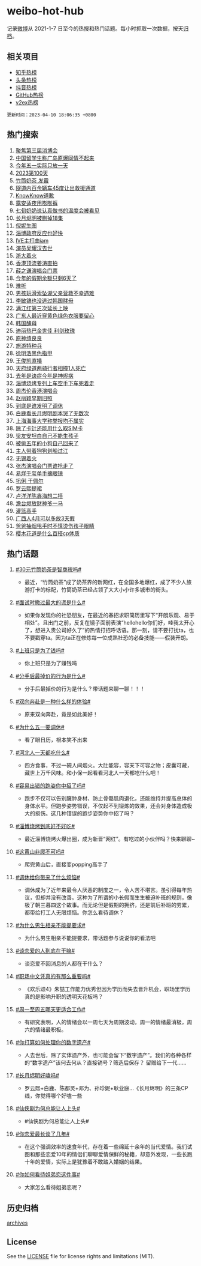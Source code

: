 # weibo-hot-hub

记录[微博](https://www.weibo.com)从 2021-1-7 日至今的热搜和热门话题。每小时抓取一次数据，按天[归档](archives)。

## 相关项目

- [知乎热榜](https://github.com/lonnyzhang423/zhihu-hot-hub)
- [头条热榜](https://github.com/lonnyzhang423/toutiao-hot-hub)
- [抖音热榜](https://github.com/lonnyzhang423/douyin-hot-hub)
- [GitHub热榜](https://github.com/lonnyzhang423/github-hot-hub)
- [v2ex热榜](https://github.com/lonnyzhang423/v2ex-hot-hub)


`更新时间：2023-04-10 18:06:35 +0800`

## 热门搜索

1. [聚焦第三届消博会](https://m.weibo.cn/search?containerid=100103type%3D1%26t%3D10%26q%3D%23%E8%81%9A%E7%84%A6%E7%AC%AC%E4%B8%89%E5%B1%8A%E6%B6%88%E5%8D%9A%E4%BC%9A%23&stream_entry_id=51&isnewpage=1&extparam=seat%3D1%26pos%3D0%26filter_type%3Drealtimehot%26c_type%3D51%26stream_entry_id%3D51%26cate%3D10103%26dgr%3D0%26display_time%3D1681121194%26pre_seqid%3D168112119410602736453&luicode=10000011&lfid=106003type%253D25%2526t%253D3%2526disable_hot%253D1%2526filter_type%253Drealtimehot)
1. [中国留学生称广岛原爆同情不起来](https://m.weibo.cn/search?containerid=100103type%3D1%26t%3D10%26q%3D%23%E4%B8%AD%E5%9B%BD%E7%95%99%E5%AD%A6%E7%94%9F%E7%A7%B0%E5%B9%BF%E5%B2%9B%E5%8E%9F%E7%88%86%E5%90%8C%E6%83%85%E4%B8%8D%E8%B5%B7%E6%9D%A5%23&stream_entry_id=31&isnewpage=1&extparam=seat%3D1%26filter_type%3Drealtimehot%26stream_entry_id%3D31%26c_type%3D31%26flag%3D1%26dgr%3D0%26band_rank%3D1%26q%3D%2523%25E4%25B8%25AD%25E5%259B%25BD%25E7%2595%2599%25E5%25AD%25A6%25E7%2594%259F%25E7%25A7%25B0%25E5%25B9%25BF%25E5%25B2%259B%25E5%258E%259F%25E7%2588%2586%25E5%2590%258C%25E6%2583%2585%25E4%25B8%258D%25E8%25B5%25B7%25E6%259D%25A5%2523%26pos%3D0%26realpos%3D1%26cate%3D5001%26lcate%3D5001%26display_time%3D1681121194%26pre_seqid%3D168112119410602736453&luicode=10000011&lfid=106003type%253D25%2526t%253D3%2526disable_hot%253D1%2526filter_type%253Drealtimehot)
1. [今年五一实际只放一天](https://m.weibo.cn/search?containerid=100103type%3D1%26t%3D10%26q%3D%23%E4%BB%8A%E5%B9%B4%E4%BA%94%E4%B8%80%E5%AE%9E%E9%99%85%E5%8F%AA%E6%94%BE%E4%B8%80%E5%A4%A9%23&stream_entry_id=31&isnewpage=1&extparam=seat%3D1%26filter_type%3Drealtimehot%26stream_entry_id%3D31%26c_type%3D31%26flag%3D0%26dgr%3D0%26band_rank%3D2%26q%3D%2523%25E4%25BB%258A%25E5%25B9%25B4%25E4%25BA%2594%25E4%25B8%2580%25E5%25AE%259E%25E9%2599%2585%25E5%258F%25AA%25E6%2594%25BE%25E4%25B8%2580%25E5%25A4%25A9%2523%26pos%3D1%26realpos%3D2%26cate%3D5001%26lcate%3D5001%26display_time%3D1681121194%26pre_seqid%3D168112119410602736453&luicode=10000011&lfid=106003type%253D25%2526t%253D3%2526disable_hot%253D1%2526filter_type%253Drealtimehot)
1. [2023第100天](https://m.weibo.cn/search?containerid=100103type%3D1%26t%3D10%26q%3D%232023%E7%AC%AC100%E5%A4%A9%23&stream_entry_id=31&isnewpage=1&extparam=seat%3D1%26filter_type%3Drealtimehot%26stream_entry_id%3D31%26c_type%3D31%26flag%3D0%26dgr%3D0%26band_rank%3D3%26q%3D%25232023%25E7%25AC%25AC100%25E5%25A4%25A9%2523%26pos%3D2%26realpos%3D3%26cate%3D5001%26lcate%3D5001%26display_time%3D1681121194%26pre_seqid%3D168112119410602736453&luicode=10000011&lfid=106003type%253D25%2526t%253D3%2526disable_hot%253D1%2526filter_type%253Drealtimehot)
1. [竹筒奶茶 发霉](https://m.weibo.cn/search?containerid=100103type%3D1%26t%3D10%26q%3D%E7%AB%B9%E7%AD%92%E5%A5%B6%E8%8C%B6+%E5%8F%91%E9%9C%89&stream_entry_id=31&isnewpage=1&extparam=seat%3D1%26filter_type%3Drealtimehot%26stream_entry_id%3D31%26c_type%3D31%26flag%3D0%26dgr%3D0%26band_rank%3D4%26q%3D%25E7%25AB%25B9%25E7%25AD%2592%25E5%25A5%25B6%25E8%258C%25B6%2520%25E5%258F%2591%25E9%259C%2589%26pos%3D3%26realpos%3D4%26cate%3D5001%26lcate%3D5001%26display_time%3D1681121194%26pre_seqid%3D168112119410602736453&luicode=10000011&lfid=106003type%253D25%2526t%253D3%2526disable_hot%253D1%2526filter_type%253Drealtimehot)
1. [隧道内百余辆车45度让出救援通道](https://m.weibo.cn/search?containerid=100103type%3D1%26t%3D10%26q%3D%23%E9%9A%A7%E9%81%93%E5%86%85%E7%99%BE%E4%BD%99%E8%BE%86%E8%BD%A645%E5%BA%A6%E8%AE%A9%E5%87%BA%E6%95%91%E6%8F%B4%E9%80%9A%E9%81%93%23&stream_entry_id=31&isnewpage=1&extparam=seat%3D1%26filter_type%3Drealtimehot%26stream_entry_id%3D31%26c_type%3D31%26flag%3D1%26dgr%3D0%26band_rank%3D5%26q%3D%2523%25E9%259A%25A7%25E9%2581%2593%25E5%2586%2585%25E7%2599%25BE%25E4%25BD%2599%25E8%25BE%2586%25E8%25BD%25A645%25E5%25BA%25A6%25E8%25AE%25A9%25E5%2587%25BA%25E6%2595%2591%25E6%258F%25B4%25E9%2580%259A%25E9%2581%2593%2523%26pos%3D4%26realpos%3D5%26cate%3D5001%26lcate%3D5001%26display_time%3D1681121194%26pre_seqid%3D168112119410602736453&luicode=10000011&lfid=106003type%253D25%2526t%253D3%2526disable_hot%253D1%2526filter_type%253Drealtimehot)
1. [KnowKnow道歉](https://m.weibo.cn/search?containerid=100103type%3D1%26t%3D10%26q%3D%23KnowKnow%E9%81%93%E6%AD%89%23&stream_entry_id=31&isnewpage=1&extparam=seat%3D1%26filter_type%3Drealtimehot%26stream_entry_id%3D31%26c_type%3D31%26flag%3D1%26dgr%3D0%26band_rank%3D6%26q%3D%2523KnowKnow%25E9%2581%2593%25E6%25AD%2589%2523%26pos%3D5%26realpos%3D6%26cate%3D5001%26lcate%3D5001%26display_time%3D1681121194%26pre_seqid%3D168112119410602736453&luicode=10000011&lfid=106003type%253D25%2526t%253D3%2526disable_hot%253D1%2526filter_type%253Drealtimehot)
1. [露安适夜用嘭嘭裤](https://m.weibo.cn/search?containerid=100103type%3D1%26t%3D10%26q%3D%23%E9%9C%B2%E5%AE%89%E9%80%82%E5%A4%9C%E7%94%A8%E5%98%AD%E5%98%AD%E8%A3%A4%23&stream_entry_id=31&isnewpage=1&extparam=seat%3D1%26dgr%3D0%26filter_type%3Drealtimehot%26stream_entry_id%3D31%26c_type%3D31%26adid%3D185853%26topic_ad%3D1%26band_rank%3D7%26q%3D%2523%25E9%259C%25B2%25E5%25AE%2589%25E9%2580%2582%25E5%25A4%259C%25E7%2594%25A8%25E5%2598%25AD%25E5%2598%25AD%25E8%25A3%25A4%2523%26pos%3D6%26cate%3D5001%26lcate%3D5001%26display_time%3D1681121194%26pre_seqid%3D168112119410602736453&luicode=10000011&lfid=106003type%253D25%2526t%253D3%2526disable_hot%253D1%2526filter_type%253Drealtimehot)
1. [七旬奶奶说认真做书的温度会被看见](https://m.weibo.cn/search?containerid=100103type%3D1%26t%3D10%26q%3D%23%E4%B8%83%E6%97%AC%E5%A5%B6%E5%A5%B6%E8%AF%B4%E8%AE%A4%E7%9C%9F%E5%81%9A%E4%B9%A6%E7%9A%84%E6%B8%A9%E5%BA%A6%E4%BC%9A%E8%A2%AB%E7%9C%8B%E8%A7%81%23&stream_entry_id=31&isnewpage=1&extparam=seat%3D1%26filter_type%3Drealtimehot%26stream_entry_id%3D31%26c_type%3D31%26flag%3D1%26dgr%3D0%26band_rank%3D7%26q%3D%2523%25E4%25B8%2583%25E6%2597%25AC%25E5%25A5%25B6%25E5%25A5%25B6%25E8%25AF%25B4%25E8%25AE%25A4%25E7%259C%259F%25E5%2581%259A%25E4%25B9%25A6%25E7%259A%2584%25E6%25B8%25A9%25E5%25BA%25A6%25E4%25BC%259A%25E8%25A2%25AB%25E7%259C%258B%25E8%25A7%2581%2523%26pos%3D7%26realpos%3D7%26cate%3D5001%26lcate%3D5001%26display_time%3D1681121194%26pre_seqid%3D168112119410602736453&luicode=10000011&lfid=106003type%253D25%2526t%253D3%2526disable_hot%253D1%2526filter_type%253Drealtimehot)
1. [长月烬明被删掉18集](https://m.weibo.cn/search?containerid=100103type%3D1%26t%3D10%26q%3D%23%E9%95%BF%E6%9C%88%E7%83%AC%E6%98%8E%E8%A2%AB%E5%88%A0%E6%8E%8918%E9%9B%86%23&stream_entry_id=31&isnewpage=1&extparam=seat%3D1%26filter_type%3Drealtimehot%26stream_entry_id%3D31%26c_type%3D31%26flag%3D0%26dgr%3D0%26band_rank%3D8%26q%3D%2523%25E9%2595%25BF%25E6%259C%2588%25E7%2583%25AC%25E6%2598%258E%25E8%25A2%25AB%25E5%2588%25A0%25E6%258E%258918%25E9%259B%2586%2523%26pos%3D8%26realpos%3D8%26cate%3D5001%26lcate%3D5001%26display_time%3D1681121194%26pre_seqid%3D168112119410602736453&luicode=10000011&lfid=106003type%253D25%2526t%253D3%2526disable_hot%253D1%2526filter_type%253Drealtimehot)
1. [倪妮生图](https://m.weibo.cn/search?containerid=100103type%3D1%26t%3D10%26q%3D%E5%80%AA%E5%A6%AE%E7%94%9F%E5%9B%BE&stream_entry_id=31&isnewpage=1&extparam=seat%3D1%26filter_type%3Drealtimehot%26stream_entry_id%3D31%26c_type%3D31%26flag%3D1%26dgr%3D0%26band_rank%3D9%26q%3D%25E5%2580%25AA%25E5%25A6%25AE%25E7%2594%259F%25E5%259B%25BE%26pos%3D9%26realpos%3D9%26cate%3D5001%26lcate%3D5001%26display_time%3D1681121194%26pre_seqid%3D168112119410602736453&luicode=10000011&lfid=106003type%253D25%2526t%253D3%2526disable_hot%253D1%2526filter_type%253Drealtimehot)
1. [淄博政府反应也好快](https://m.weibo.cn/search?containerid=100103type%3D1%26t%3D10%26q%3D%E6%B7%84%E5%8D%9A%E6%94%BF%E5%BA%9C%E5%8F%8D%E5%BA%94%E4%B9%9F%E5%A5%BD%E5%BF%AB&stream_entry_id=31&isnewpage=1&extparam=seat%3D1%26filter_type%3Drealtimehot%26stream_entry_id%3D31%26c_type%3D31%26flag%3D0%26dgr%3D0%26band_rank%3D10%26q%3D%25E6%25B7%2584%25E5%258D%259A%25E6%2594%25BF%25E5%25BA%259C%25E5%258F%258D%25E5%25BA%2594%25E4%25B9%259F%25E5%25A5%25BD%25E5%25BF%25AB%26pos%3D10%26realpos%3D10%26cate%3D5001%26lcate%3D5001%26display_time%3D1681121194%26pre_seqid%3D168112119410602736453&luicode=10000011&lfid=106003type%253D25%2526t%253D3%2526disable_hot%253D1%2526filter_type%253Drealtimehot)
1. [IVE主打曲iam](https://m.weibo.cn/search?containerid=100103type%3D1%26t%3D10%26q%3D%23IVE%E4%B8%BB%E6%89%93%E6%9B%B2iam%23&stream_entry_id=31&isnewpage=1&extparam=seat%3D1%26filter_type%3Drealtimehot%26stream_entry_id%3D31%26c_type%3D31%26flag%3D0%26dgr%3D0%26band_rank%3D11%26q%3D%2523IVE%25E4%25B8%25BB%25E6%2589%2593%25E6%259B%25B2iam%2523%26pos%3D11%26realpos%3D11%26cate%3D5001%26lcate%3D5001%26display_time%3D1681121194%26pre_seqid%3D168112119410602736453&luicode=10000011&lfid=106003type%253D25%2526t%253D3%2526disable_hot%253D1%2526filter_type%253Drealtimehot)
1. [演员吴耀汉去世](https://m.weibo.cn/search?containerid=100103type%3D1%26t%3D10%26q%3D%23%E6%BC%94%E5%91%98%E5%90%B4%E8%80%80%E6%B1%89%E5%8E%BB%E4%B8%96%23&stream_entry_id=31&isnewpage=1&extparam=seat%3D1%26filter_type%3Drealtimehot%26stream_entry_id%3D31%26c_type%3D31%26flag%3D0%26dgr%3D0%26band_rank%3D12%26q%3D%2523%25E6%25BC%2594%25E5%2591%2598%25E5%2590%25B4%25E8%2580%2580%25E6%25B1%2589%25E5%258E%25BB%25E4%25B8%2596%2523%26pos%3D12%26realpos%3D12%26cate%3D5001%26lcate%3D5001%26display_time%3D1681121194%26pre_seqid%3D168112119410602736453&luicode=10000011&lfid=106003type%253D25%2526t%253D3%2526disable_hot%253D1%2526filter_type%253Drealtimehot)
1. [浙大着火](https://m.weibo.cn/search?containerid=100103type%3D1%26t%3D10%26q%3D%E6%B5%99%E5%A4%A7%E7%9D%80%E7%81%AB&stream_entry_id=31&isnewpage=1&extparam=seat%3D1%26filter_type%3Drealtimehot%26stream_entry_id%3D31%26c_type%3D31%26flag%3D0%26dgr%3D0%26band_rank%3D13%26q%3D%25E6%25B5%2599%25E5%25A4%25A7%25E7%259D%2580%25E7%2581%25AB%26pos%3D13%26realpos%3D13%26cate%3D5001%26lcate%3D5001%26display_time%3D1681121194%26pre_seqid%3D168112119410602736453&luicode=10000011&lfid=106003type%253D25%2526t%253D3%2526disable_hot%253D1%2526filter_type%253Drealtimehot)
1. [香港顶流姜涛直拍](https://m.weibo.cn/search?containerid=100103type%3D1%26t%3D10%26q%3D%23%E9%A6%99%E6%B8%AF%E9%A1%B6%E6%B5%81%E5%A7%9C%E6%B6%9B%E7%9B%B4%E6%8B%8D%23&stream_entry_id=31&isnewpage=1&extparam=seat%3D1%26filter_type%3Drealtimehot%26stream_entry_id%3D31%26c_type%3D31%26flag%3D0%26dgr%3D0%26band_rank%3D14%26q%3D%2523%25E9%25A6%2599%25E6%25B8%25AF%25E9%25A1%25B6%25E6%25B5%2581%25E5%25A7%259C%25E6%25B6%259B%25E7%259B%25B4%25E6%258B%258D%2523%26pos%3D14%26realpos%3D14%26cate%3D5001%26lcate%3D5001%26display_time%3D1681121194%26pre_seqid%3D168112119410602736453&luicode=10000011&lfid=106003type%253D25%2526t%253D3%2526disable_hot%253D1%2526filter_type%253Drealtimehot)
1. [薛之谦演唱会门票](https://m.weibo.cn/search?containerid=100103type%3D1%26t%3D10%26q%3D%E8%96%9B%E4%B9%8B%E8%B0%A6%E6%BC%94%E5%94%B1%E4%BC%9A%E9%97%A8%E7%A5%A8&stream_entry_id=31&isnewpage=1&extparam=seat%3D1%26filter_type%3Drealtimehot%26stream_entry_id%3D31%26c_type%3D31%26flag%3D1%26dgr%3D0%26band_rank%3D15%26q%3D%25E8%2596%259B%25E4%25B9%258B%25E8%25B0%25A6%25E6%25BC%2594%25E5%2594%25B1%25E4%25BC%259A%25E9%2597%25A8%25E7%25A5%25A8%26pos%3D15%26realpos%3D15%26cate%3D5001%26lcate%3D5001%26display_time%3D1681121194%26pre_seqid%3D168112119410602736453&luicode=10000011&lfid=106003type%253D25%2526t%253D3%2526disable_hot%253D1%2526filter_type%253Drealtimehot)
1. [今年的假期余额只剩6天了](https://m.weibo.cn/search?containerid=100103type%3D1%26t%3D10%26q%3D%23%E4%BB%8A%E5%B9%B4%E7%9A%84%E5%81%87%E6%9C%9F%E4%BD%99%E9%A2%9D%E5%8F%AA%E5%89%A96%E5%A4%A9%E4%BA%86%23&stream_entry_id=31&isnewpage=1&extparam=seat%3D1%26filter_type%3Drealtimehot%26stream_entry_id%3D31%26c_type%3D31%26flag%3D0%26dgr%3D0%26band_rank%3D16%26q%3D%2523%25E4%25BB%258A%25E5%25B9%25B4%25E7%259A%2584%25E5%2581%2587%25E6%259C%259F%25E4%25BD%2599%25E9%25A2%259D%25E5%258F%25AA%25E5%2589%25A96%25E5%25A4%25A9%25E4%25BA%2586%2523%26pos%3D16%26realpos%3D16%26cate%3D5001%26lcate%3D5001%26display_time%3D1681121194%26pre_seqid%3D168112119410602736453&luicode=10000011&lfid=106003type%253D25%2526t%253D3%2526disable_hot%253D1%2526filter_type%253Drealtimehot)
1. [难听](https://m.weibo.cn/search?containerid=100103type%3D1%26t%3D10%26q%3D%E9%9A%BE%E5%90%AC&stream_entry_id=31&isnewpage=1&extparam=seat%3D1%26filter_type%3Drealtimehot%26stream_entry_id%3D31%26c_type%3D31%26flag%3D1%26dgr%3D0%26band_rank%3D17%26q%3D%25E9%259A%25BE%25E5%2590%25AC%26pos%3D17%26realpos%3D17%26cate%3D5001%26lcate%3D5001%26display_time%3D1681121194%26pre_seqid%3D168112119410602736453&luicode=10000011&lfid=106003type%253D25%2526t%253D3%2526disable_hot%253D1%2526filter_type%253Drealtimehot)
1. [男孩玩滑索坠湖父亲营救不幸遇难](https://m.weibo.cn/search?containerid=100103type%3D1%26t%3D10%26q%3D%23%E7%94%B7%E5%AD%A9%E7%8E%A9%E6%BB%91%E7%B4%A2%E5%9D%A0%E6%B9%96%E7%88%B6%E4%BA%B2%E8%90%A5%E6%95%91%E4%B8%8D%E5%B9%B8%E9%81%87%E9%9A%BE%23&stream_entry_id=31&isnewpage=1&extparam=seat%3D1%26filter_type%3Drealtimehot%26stream_entry_id%3D31%26c_type%3D31%26flag%3D0%26dgr%3D0%26band_rank%3D18%26q%3D%2523%25E7%2594%25B7%25E5%25AD%25A9%25E7%258E%25A9%25E6%25BB%2591%25E7%25B4%25A2%25E5%259D%25A0%25E6%25B9%2596%25E7%2588%25B6%25E4%25BA%25B2%25E8%2590%25A5%25E6%2595%2591%25E4%25B8%258D%25E5%25B9%25B8%25E9%2581%2587%25E9%259A%25BE%2523%26pos%3D18%26realpos%3D18%26cate%3D5001%26lcate%3D5001%26display_time%3D1681121194%26pre_seqid%3D168112119410602736453&luicode=10000011&lfid=106003type%253D25%2526t%253D3%2526disable_hot%253D1%2526filter_type%253Drealtimehot)
1. [李敏镐也没逃过韩国酵母](https://m.weibo.cn/search?containerid=100103type%3D1%26t%3D10%26q%3D%23%E6%9D%8E%E6%95%8F%E9%95%90%E4%B9%9F%E6%B2%A1%E9%80%83%E8%BF%87%E9%9F%A9%E5%9B%BD%E9%85%B5%E6%AF%8D%23&stream_entry_id=31&isnewpage=1&extparam=seat%3D1%26filter_type%3Drealtimehot%26stream_entry_id%3D31%26c_type%3D31%26flag%3D0%26dgr%3D0%26band_rank%3D19%26q%3D%2523%25E6%259D%258E%25E6%2595%258F%25E9%2595%2590%25E4%25B9%259F%25E6%25B2%25A1%25E9%2580%2583%25E8%25BF%2587%25E9%259F%25A9%25E5%259B%25BD%25E9%2585%25B5%25E6%25AF%258D%2523%26pos%3D19%26realpos%3D19%26cate%3D5001%26lcate%3D5001%26display_time%3D1681121194%26pre_seqid%3D168112119410602736453&luicode=10000011&lfid=106003type%253D25%2526t%253D3%2526disable_hot%253D1%2526filter_type%253Drealtimehot)
1. [满江红第三次延长上映](https://m.weibo.cn/search?containerid=100103type%3D1%26t%3D10%26q%3D%23%E6%BB%A1%E6%B1%9F%E7%BA%A2%E7%AC%AC%E4%B8%89%E6%AC%A1%E5%BB%B6%E9%95%BF%E4%B8%8A%E6%98%A0%23&stream_entry_id=31&isnewpage=1&extparam=seat%3D1%26filter_type%3Drealtimehot%26stream_entry_id%3D31%26c_type%3D31%26flag%3D0%26dgr%3D0%26band_rank%3D20%26q%3D%2523%25E6%25BB%25A1%25E6%25B1%259F%25E7%25BA%25A2%25E7%25AC%25AC%25E4%25B8%2589%25E6%25AC%25A1%25E5%25BB%25B6%25E9%2595%25BF%25E4%25B8%258A%25E6%2598%25A0%2523%26pos%3D20%26realpos%3D20%26cate%3D5001%26lcate%3D5001%26display_time%3D1681121194%26pre_seqid%3D168112119410602736453&luicode=10000011&lfid=106003type%253D25%2526t%253D3%2526disable_hot%253D1%2526filter_type%253Drealtimehot)
1. [广东人最近穿黄色绿色衣服要留心](https://m.weibo.cn/search?containerid=100103type%3D1%26t%3D10%26q%3D%23%E5%B9%BF%E4%B8%9C%E4%BA%BA%E6%9C%80%E8%BF%91%E7%A9%BF%E9%BB%84%E8%89%B2%E7%BB%BF%E8%89%B2%E8%A1%A3%E6%9C%8D%E8%A6%81%E7%95%99%E5%BF%83%23&stream_entry_id=31&isnewpage=1&extparam=seat%3D1%26filter_type%3Drealtimehot%26stream_entry_id%3D31%26c_type%3D31%26flag%3D1%26dgr%3D0%26band_rank%3D21%26q%3D%2523%25E5%25B9%25BF%25E4%25B8%259C%25E4%25BA%25BA%25E6%259C%2580%25E8%25BF%2591%25E7%25A9%25BF%25E9%25BB%2584%25E8%2589%25B2%25E7%25BB%25BF%25E8%2589%25B2%25E8%25A1%25A3%25E6%259C%258D%25E8%25A6%2581%25E7%2595%2599%25E5%25BF%2583%2523%26pos%3D21%26realpos%3D21%26cate%3D5001%26lcate%3D5001%26display_time%3D1681121194%26pre_seqid%3D168112119410602736453&luicode=10000011&lfid=106003type%253D25%2526t%253D3%2526disable_hot%253D1%2526filter_type%253Drealtimehot)
1. [韩国酵母](https://m.weibo.cn/search?containerid=100103type%3D1%26t%3D10%26q%3D%E9%9F%A9%E5%9B%BD%E9%85%B5%E6%AF%8D&stream_entry_id=31&isnewpage=1&extparam=seat%3D1%26filter_type%3Drealtimehot%26stream_entry_id%3D31%26c_type%3D31%26flag%3D1%26dgr%3D0%26band_rank%3D22%26q%3D%25E9%259F%25A9%25E5%259B%25BD%25E9%2585%25B5%25E6%25AF%258D%26pos%3D22%26realpos%3D22%26cate%3D5001%26lcate%3D5001%26display_time%3D1681121194%26pre_seqid%3D168112119410602736453&luicode=10000011&lfid=106003type%253D25%2526t%253D3%2526disable_hot%253D1%2526filter_type%253Drealtimehot)
1. [迪丽热巴金世佳 利剑玫瑰](https://m.weibo.cn/search?containerid=100103type%3D1%26t%3D10%26q%3D%E8%BF%AA%E4%B8%BD%E7%83%AD%E5%B7%B4%E9%87%91%E4%B8%96%E4%BD%B3+%E5%88%A9%E5%89%91%E7%8E%AB%E7%91%B0&stream_entry_id=31&isnewpage=1&extparam=seat%3D1%26filter_type%3Drealtimehot%26stream_entry_id%3D31%26c_type%3D31%26flag%3D0%26dgr%3D0%26band_rank%3D23%26q%3D%25E8%25BF%25AA%25E4%25B8%25BD%25E7%2583%25AD%25E5%25B7%25B4%25E9%2587%2591%25E4%25B8%2596%25E4%25BD%25B3%2520%25E5%2588%25A9%25E5%2589%2591%25E7%258E%25AB%25E7%2591%25B0%26pos%3D23%26realpos%3D23%26cate%3D5001%26lcate%3D5001%26display_time%3D1681121194%26pre_seqid%3D168112119410602736453&luicode=10000011&lfid=106003type%253D25%2526t%253D3%2526disable_hot%253D1%2526filter_type%253Drealtimehot)
1. [原神绮良良](https://m.weibo.cn/search?containerid=100103type%3D1%26t%3D10%26q%3D%23%E5%8E%9F%E7%A5%9E%E7%BB%AE%E8%89%AF%E8%89%AF%23&stream_entry_id=31&isnewpage=1&extparam=seat%3D1%26filter_type%3Drealtimehot%26stream_entry_id%3D31%26c_type%3D31%26flag%3D1%26dgr%3D0%26band_rank%3D24%26q%3D%2523%25E5%258E%259F%25E7%25A5%259E%25E7%25BB%25AE%25E8%2589%25AF%25E8%2589%25AF%2523%26pos%3D24%26realpos%3D24%26cate%3D5001%26lcate%3D5001%26display_time%3D1681121194%26pre_seqid%3D168112119410602736453&luicode=10000011&lfid=106003type%253D25%2526t%253D3%2526disable_hot%253D1%2526filter_type%253Drealtimehot)
1. [旅游特种兵](https://m.weibo.cn/search?containerid=100103type%3D1%26t%3D10%26q%3D%E6%97%85%E6%B8%B8%E7%89%B9%E7%A7%8D%E5%85%B5&stream_entry_id=31&isnewpage=1&extparam=seat%3D1%26filter_type%3Drealtimehot%26stream_entry_id%3D31%26c_type%3D31%26flag%3D1%26dgr%3D0%26band_rank%3D25%26q%3D%25E6%2597%2585%25E6%25B8%25B8%25E7%2589%25B9%25E7%25A7%258D%25E5%2585%25B5%26pos%3D25%26realpos%3D25%26cate%3D5001%26lcate%3D5001%26display_time%3D1681121194%26pre_seqid%3D168112119410602736453&luicode=10000011&lfid=106003type%253D25%2526t%253D3%2526disable_hot%253D1%2526filter_type%253Drealtimehot)
1. [徐明浩黑色指甲](https://m.weibo.cn/search?containerid=100103type%3D1%26t%3D10%26q%3D%23%E5%BE%90%E6%98%8E%E6%B5%A9%E9%BB%91%E8%89%B2%E6%8C%87%E7%94%B2%23&stream_entry_id=31&isnewpage=1&extparam=seat%3D1%26filter_type%3Drealtimehot%26stream_entry_id%3D31%26c_type%3D31%26flag%3D0%26dgr%3D0%26band_rank%3D26%26q%3D%2523%25E5%25BE%2590%25E6%2598%258E%25E6%25B5%25A9%25E9%25BB%2591%25E8%2589%25B2%25E6%258C%2587%25E7%2594%25B2%2523%26pos%3D26%26realpos%3D26%26cate%3D5001%26lcate%3D5001%26display_time%3D1681121194%26pre_seqid%3D168112119410602736453&luicode=10000011&lfid=106003type%253D25%2526t%253D3%2526disable_hot%253D1%2526filter_type%253Drealtimehot)
1. [王俊凯直播](https://m.weibo.cn/search?containerid=100103type%3D1%26t%3D10%26q%3D%23%E7%8E%8B%E4%BF%8A%E5%87%AF%E7%9B%B4%E6%92%AD%23&stream_entry_id=31&isnewpage=1&extparam=seat%3D1%26filter_type%3Drealtimehot%26stream_entry_id%3D31%26c_type%3D31%26flag%3D0%26dgr%3D0%26band_rank%3D27%26q%3D%2523%25E7%258E%258B%25E4%25BF%258A%25E5%2587%25AF%25E7%259B%25B4%25E6%2592%25AD%2523%26pos%3D27%26realpos%3D27%26cate%3D5001%26lcate%3D5001%26display_time%3D1681121194%26pre_seqid%3D168112119410602736453&luicode=10000011&lfid=106003type%253D25%2526t%253D3%2526disable_hot%253D1%2526filter_type%253Drealtimehot)
1. [天府绿道两骑行者相撞1人死亡](https://m.weibo.cn/search?containerid=100103type%3D1%26t%3D10%26q%3D%23%E5%A4%A9%E5%BA%9C%E7%BB%BF%E9%81%93%E4%B8%A4%E9%AA%91%E8%A1%8C%E8%80%85%E7%9B%B8%E6%92%9E1%E4%BA%BA%E6%AD%BB%E4%BA%A1%23&stream_entry_id=31&isnewpage=1&extparam=seat%3D1%26filter_type%3Drealtimehot%26stream_entry_id%3D31%26c_type%3D31%26flag%3D1%26dgr%3D0%26band_rank%3D28%26q%3D%2523%25E5%25A4%25A9%25E5%25BA%259C%25E7%25BB%25BF%25E9%2581%2593%25E4%25B8%25A4%25E9%25AA%2591%25E8%25A1%258C%25E8%2580%2585%25E7%259B%25B8%25E6%2592%259E1%25E4%25BA%25BA%25E6%25AD%25BB%25E4%25BA%25A1%2523%26pos%3D28%26realpos%3D28%26cate%3D5001%26lcate%3D5001%26display_time%3D1681121194%26pre_seqid%3D168112119410602736453&luicode=10000011&lfid=106003type%253D25%2526t%253D3%2526disable_hot%253D1%2526filter_type%253Drealtimehot)
1. [去年是诀症今年是神烬病](https://m.weibo.cn/search?containerid=100103type%3D1%26t%3D10%26q%3D%23%E5%8E%BB%E5%B9%B4%E6%98%AF%E8%AF%80%E7%97%87%E4%BB%8A%E5%B9%B4%E6%98%AF%E7%A5%9E%E7%83%AC%E7%97%85%23&stream_entry_id=31&isnewpage=1&extparam=seat%3D1%26filter_type%3Drealtimehot%26stream_entry_id%3D31%26c_type%3D31%26flag%3D0%26dgr%3D0%26band_rank%3D29%26q%3D%2523%25E5%258E%25BB%25E5%25B9%25B4%25E6%2598%25AF%25E8%25AF%2580%25E7%2597%2587%25E4%25BB%258A%25E5%25B9%25B4%25E6%2598%25AF%25E7%25A5%259E%25E7%2583%25AC%25E7%2597%2585%2523%26pos%3D29%26realpos%3D29%26cate%3D5001%26lcate%3D5001%26display_time%3D1681121194%26pre_seqid%3D168112119410602736453&luicode=10000011&lfid=106003type%253D25%2526t%253D3%2526disable_hot%253D1%2526filter_type%253Drealtimehot)
1. [淄博烧烤专列上车空手下车兜着走](https://m.weibo.cn/search?containerid=100103type%3D1%26t%3D10%26q%3D%23%E6%B7%84%E5%8D%9A%E7%83%A7%E7%83%A4%E4%B8%93%E5%88%97%E4%B8%8A%E8%BD%A6%E7%A9%BA%E6%89%8B%E4%B8%8B%E8%BD%A6%E5%85%9C%E7%9D%80%E8%B5%B0%23&stream_entry_id=31&isnewpage=1&extparam=seat%3D1%26filter_type%3Drealtimehot%26stream_entry_id%3D31%26c_type%3D31%26flag%3D0%26dgr%3D0%26band_rank%3D30%26q%3D%2523%25E6%25B7%2584%25E5%258D%259A%25E7%2583%25A7%25E7%2583%25A4%25E4%25B8%2593%25E5%2588%2597%25E4%25B8%258A%25E8%25BD%25A6%25E7%25A9%25BA%25E6%2589%258B%25E4%25B8%258B%25E8%25BD%25A6%25E5%2585%259C%25E7%259D%2580%25E8%25B5%25B0%2523%26pos%3D30%26realpos%3D30%26cate%3D5001%26lcate%3D5001%26display_time%3D1681121194%26pre_seqid%3D168112119410602736453&luicode=10000011&lfid=106003type%253D25%2526t%253D3%2526disable_hot%253D1%2526filter_type%253Drealtimehot)
1. [周杰伦香港演唱会](https://m.weibo.cn/search?containerid=100103type%3D1%26t%3D10%26q%3D%E5%91%A8%E6%9D%B0%E4%BC%A6%E9%A6%99%E6%B8%AF%E6%BC%94%E5%94%B1%E4%BC%9A&stream_entry_id=31&isnewpage=1&extparam=seat%3D1%26filter_type%3Drealtimehot%26stream_entry_id%3D31%26c_type%3D31%26flag%3D1%26dgr%3D0%26band_rank%3D31%26q%3D%25E5%2591%25A8%25E6%259D%25B0%25E4%25BC%25A6%25E9%25A6%2599%25E6%25B8%25AF%25E6%25BC%2594%25E5%2594%25B1%25E4%25BC%259A%26pos%3D31%26realpos%3D31%26cate%3D5001%26lcate%3D5001%26display_time%3D1681121194%26pre_seqid%3D168112119410602736453&luicode=10000011&lfid=106003type%253D25%2526t%253D3%2526disable_hot%253D1%2526filter_type%253Drealtimehot)
1. [赵丽颖早期旧照](https://m.weibo.cn/search?containerid=100103type%3D1%26t%3D10%26q%3D%23%E8%B5%B5%E4%B8%BD%E9%A2%96%E6%97%A9%E6%9C%9F%E6%97%A7%E7%85%A7%23&stream_entry_id=31&isnewpage=1&extparam=seat%3D1%26filter_type%3Drealtimehot%26stream_entry_id%3D31%26c_type%3D31%26flag%3D0%26dgr%3D0%26band_rank%3D32%26q%3D%2523%25E8%25B5%25B5%25E4%25B8%25BD%25E9%25A2%2596%25E6%2597%25A9%25E6%259C%259F%25E6%2597%25A7%25E7%2585%25A7%2523%26pos%3D32%26realpos%3D32%26cate%3D5001%26lcate%3D5001%26display_time%3D1681121194%26pre_seqid%3D168112119410602736453&luicode=10000011&lfid=106003type%253D25%2526t%253D3%2526disable_hot%253D1%2526filter_type%253Drealtimehot)
1. [到底是谁发明了调休](https://m.weibo.cn/search?containerid=100103type%3D1%26t%3D10%26q%3D%23%E5%88%B0%E5%BA%95%E6%98%AF%E8%B0%81%E5%8F%91%E6%98%8E%E4%BA%86%E8%B0%83%E4%BC%91%23&stream_entry_id=31&isnewpage=1&extparam=seat%3D1%26filter_type%3Drealtimehot%26stream_entry_id%3D31%26c_type%3D31%26flag%3D0%26dgr%3D0%26band_rank%3D33%26q%3D%2523%25E5%2588%25B0%25E5%25BA%2595%25E6%2598%25AF%25E8%25B0%2581%25E5%258F%2591%25E6%2598%258E%25E4%25BA%2586%25E8%25B0%2583%25E4%25BC%2591%2523%26pos%3D33%26realpos%3D33%26cate%3D5001%26lcate%3D5001%26display_time%3D1681121194%26pre_seqid%3D168112119410602736453&luicode=10000011&lfid=106003type%253D25%2526t%253D3%2526disable_hot%253D1%2526filter_type%253Drealtimehot)
1. [白鹿看长月烬明剧本哭了无数次](https://m.weibo.cn/search?containerid=100103type%3D1%26t%3D10%26q%3D%23%E7%99%BD%E9%B9%BF%E7%9C%8B%E9%95%BF%E6%9C%88%E7%83%AC%E6%98%8E%E5%89%A7%E6%9C%AC%E5%93%AD%E4%BA%86%E6%97%A0%E6%95%B0%E6%AC%A1%23&stream_entry_id=31&isnewpage=1&extparam=seat%3D1%26filter_type%3Drealtimehot%26stream_entry_id%3D31%26c_type%3D31%26flag%3D0%26dgr%3D0%26band_rank%3D34%26q%3D%2523%25E7%2599%25BD%25E9%25B9%25BF%25E7%259C%258B%25E9%2595%25BF%25E6%259C%2588%25E7%2583%25AC%25E6%2598%258E%25E5%2589%25A7%25E6%259C%25AC%25E5%2593%25AD%25E4%25BA%2586%25E6%2597%25A0%25E6%2595%25B0%25E6%25AC%25A1%2523%26pos%3D34%26realpos%3D34%26cate%3D5001%26lcate%3D5001%26display_time%3D1681121194%26pre_seqid%3D168112119410602736453&luicode=10000011&lfid=106003type%253D25%2526t%253D3%2526disable_hot%253D1%2526filter_type%253Drealtimehot)
1. [上海海事大学称举报均不属实](https://m.weibo.cn/search?containerid=100103type%3D1%26t%3D10%26q%3D%23%E4%B8%8A%E6%B5%B7%E6%B5%B7%E4%BA%8B%E5%A4%A7%E5%AD%A6%E7%A7%B0%E4%B8%BE%E6%8A%A5%E5%9D%87%E4%B8%8D%E5%B1%9E%E5%AE%9E%23&stream_entry_id=31&isnewpage=1&extparam=seat%3D1%26filter_type%3Drealtimehot%26stream_entry_id%3D31%26c_type%3D31%26flag%3D0%26dgr%3D0%26band_rank%3D35%26q%3D%2523%25E4%25B8%258A%25E6%25B5%25B7%25E6%25B5%25B7%25E4%25BA%258B%25E5%25A4%25A7%25E5%25AD%25A6%25E7%25A7%25B0%25E4%25B8%25BE%25E6%258A%25A5%25E5%259D%2587%25E4%25B8%258D%25E5%25B1%259E%25E5%25AE%259E%2523%26pos%3D35%26realpos%3D35%26cate%3D5001%26lcate%3D5001%26display_time%3D1681121194%26pre_seqid%3D168112119410602736453&luicode=10000011&lfid=106003type%253D25%2526t%253D3%2526disable_hot%253D1%2526filter_type%253Drealtimehot)
1. [除了卡针还能用什么取SIM卡](https://m.weibo.cn/search?containerid=100103type%3D1%26t%3D10%26q%3D%23%E9%99%A4%E4%BA%86%E5%8D%A1%E9%92%88%E8%BF%98%E8%83%BD%E7%94%A8%E4%BB%80%E4%B9%88%E5%8F%96SIM%E5%8D%A1%23&stream_entry_id=31&isnewpage=1&extparam=seat%3D1%26filter_type%3Drealtimehot%26stream_entry_id%3D31%26c_type%3D31%26flag%3D1%26dgr%3D0%26band_rank%3D36%26q%3D%2523%25E9%2599%25A4%25E4%25BA%2586%25E5%258D%25A1%25E9%2592%2588%25E8%25BF%2598%25E8%2583%25BD%25E7%2594%25A8%25E4%25BB%2580%25E4%25B9%2588%25E5%258F%2596SIM%25E5%258D%25A1%2523%26pos%3D36%26realpos%3D36%26cate%3D5001%26lcate%3D5001%26display_time%3D1681121194%26pre_seqid%3D168112119410602736453&luicode=10000011&lfid=106003type%253D25%2526t%253D3%2526disable_hot%253D1%2526filter_type%253Drealtimehot)
1. [梁友安坦白自己不能生孩子](https://m.weibo.cn/search?containerid=100103type%3D1%26t%3D10%26q%3D%23%E6%A2%81%E5%8F%8B%E5%AE%89%E5%9D%A6%E7%99%BD%E8%87%AA%E5%B7%B1%E4%B8%8D%E8%83%BD%E7%94%9F%E5%AD%A9%E5%AD%90%23&stream_entry_id=31&isnewpage=1&extparam=seat%3D1%26filter_type%3Drealtimehot%26stream_entry_id%3D31%26c_type%3D31%26flag%3D0%26dgr%3D0%26band_rank%3D37%26q%3D%2523%25E6%25A2%2581%25E5%258F%258B%25E5%25AE%2589%25E5%259D%25A6%25E7%2599%25BD%25E8%2587%25AA%25E5%25B7%25B1%25E4%25B8%258D%25E8%2583%25BD%25E7%2594%259F%25E5%25AD%25A9%25E5%25AD%2590%2523%26pos%3D37%26realpos%3D37%26cate%3D5001%26lcate%3D5001%26display_time%3D1681121194%26pre_seqid%3D168112119410602736453&luicode=10000011&lfid=106003type%253D25%2526t%253D3%2526disable_hot%253D1%2526filter_type%253Drealtimehot)
1. [被偷五年的小狗自己回来了](https://m.weibo.cn/search?containerid=100103type%3D1%26t%3D10%26q%3D%23%E8%A2%AB%E5%81%B7%E4%BA%94%E5%B9%B4%E7%9A%84%E5%B0%8F%E7%8B%97%E8%87%AA%E5%B7%B1%E5%9B%9E%E6%9D%A5%E4%BA%86%23&stream_entry_id=31&isnewpage=1&extparam=seat%3D1%26filter_type%3Drealtimehot%26stream_entry_id%3D31%26c_type%3D31%26flag%3D0%26dgr%3D0%26band_rank%3D38%26q%3D%2523%25E8%25A2%25AB%25E5%2581%25B7%25E4%25BA%2594%25E5%25B9%25B4%25E7%259A%2584%25E5%25B0%258F%25E7%258B%2597%25E8%2587%25AA%25E5%25B7%25B1%25E5%259B%259E%25E6%259D%25A5%25E4%25BA%2586%2523%26pos%3D38%26realpos%3D38%26cate%3D5001%26lcate%3D5001%26display_time%3D1681121194%26pre_seqid%3D168112119410602736453&luicode=10000011&lfid=106003type%253D25%2526t%253D3%2526disable_hot%253D1%2526filter_type%253Drealtimehot)
1. [主人带着狗狗划船过江](https://m.weibo.cn/search?containerid=100103type%3D1%26t%3D10%26q%3D%23%E4%B8%BB%E4%BA%BA%E5%B8%A6%E7%9D%80%E7%8B%97%E7%8B%97%E5%88%92%E8%88%B9%E8%BF%87%E6%B1%9F%23&stream_entry_id=31&isnewpage=1&extparam=seat%3D1%26filter_type%3Drealtimehot%26stream_entry_id%3D31%26c_type%3D31%26flag%3D1%26dgr%3D0%26band_rank%3D39%26q%3D%2523%25E4%25B8%25BB%25E4%25BA%25BA%25E5%25B8%25A6%25E7%259D%2580%25E7%258B%2597%25E7%258B%2597%25E5%2588%2592%25E8%2588%25B9%25E8%25BF%2587%25E6%25B1%259F%2523%26pos%3D39%26realpos%3D39%26cate%3D5001%26lcate%3D5001%26display_time%3D1681121194%26pre_seqid%3D168112119410602736453&luicode=10000011&lfid=106003type%253D25%2526t%253D3%2526disable_hot%253D1%2526filter_type%253Drealtimehot)
1. [无锡着火](https://m.weibo.cn/search?containerid=100103type%3D1%26t%3D10%26q%3D%E6%97%A0%E9%94%A1%E7%9D%80%E7%81%AB&stream_entry_id=31&isnewpage=1&extparam=seat%3D1%26filter_type%3Drealtimehot%26stream_entry_id%3D31%26c_type%3D31%26flag%3D0%26dgr%3D0%26band_rank%3D40%26q%3D%25E6%2597%25A0%25E9%2594%25A1%25E7%259D%2580%25E7%2581%25AB%26pos%3D40%26realpos%3D40%26cate%3D5001%26lcate%3D5001%26display_time%3D1681121194%26pre_seqid%3D168112119410602736453&luicode=10000011&lfid=106003type%253D25%2526t%253D3%2526disable_hot%253D1%2526filter_type%253Drealtimehot)
1. [张杰演唱会门票谁抢走了](https://m.weibo.cn/search?containerid=100103type%3D1%26t%3D10%26q%3D%E5%BC%A0%E6%9D%B0%E6%BC%94%E5%94%B1%E4%BC%9A%E9%97%A8%E7%A5%A8%E8%B0%81%E6%8A%A2%E8%B5%B0%E4%BA%86&stream_entry_id=31&isnewpage=1&extparam=seat%3D1%26filter_type%3Drealtimehot%26stream_entry_id%3D31%26c_type%3D31%26flag%3D0%26dgr%3D0%26band_rank%3D41%26q%3D%25E5%25BC%25A0%25E6%259D%25B0%25E6%25BC%2594%25E5%2594%25B1%25E4%25BC%259A%25E9%2597%25A8%25E7%25A5%25A8%25E8%25B0%2581%25E6%258A%25A2%25E8%25B5%25B0%25E4%25BA%2586%26pos%3D41%26realpos%3D41%26cate%3D5001%26lcate%3D5001%26display_time%3D1681121194%26pre_seqid%3D168112119410602736453&luicode=10000011&lfid=106003type%253D25%2526t%253D3%2526disable_hot%253D1%2526filter_type%253Drealtimehot)
1. [易烊千玺单手摘眼镜](https://m.weibo.cn/search?containerid=100103type%3D1%26t%3D10%26q%3D%23%E6%98%93%E7%83%8A%E5%8D%83%E7%8E%BA%E5%8D%95%E6%89%8B%E6%91%98%E7%9C%BC%E9%95%9C%23&stream_entry_id=31&isnewpage=1&extparam=seat%3D1%26filter_type%3Drealtimehot%26stream_entry_id%3D31%26c_type%3D31%26flag%3D0%26dgr%3D0%26band_rank%3D42%26q%3D%2523%25E6%2598%2593%25E7%2583%258A%25E5%258D%2583%25E7%258E%25BA%25E5%258D%2595%25E6%2589%258B%25E6%2591%2598%25E7%259C%25BC%25E9%2595%259C%2523%26pos%3D42%26realpos%3D42%26cate%3D5001%26lcate%3D5001%26display_time%3D1681121194%26pre_seqid%3D168112119410602736453&luicode=10000011&lfid=106003type%253D25%2526t%253D3%2526disable_hot%253D1%2526filter_type%253Drealtimehot)
1. [巩俐 于佩尔](https://m.weibo.cn/search?containerid=100103type%3D1%26t%3D10%26q%3D%E5%B7%A9%E4%BF%90+%E4%BA%8E%E4%BD%A9%E5%B0%94&stream_entry_id=31&isnewpage=1&extparam=seat%3D1%26filter_type%3Drealtimehot%26stream_entry_id%3D31%26c_type%3D31%26flag%3D0%26dgr%3D0%26band_rank%3D43%26q%3D%25E5%25B7%25A9%25E4%25BF%2590%2520%25E4%25BA%258E%25E4%25BD%25A9%25E5%25B0%2594%26pos%3D43%26realpos%3D43%26cate%3D5001%26lcate%3D5001%26display_time%3D1681121194%26pre_seqid%3D168112119410602736453&luicode=10000011&lfid=106003type%253D25%2526t%253D3%2526disable_hot%253D1%2526filter_type%253Drealtimehot)
1. [罗云熙提裙](https://m.weibo.cn/search?containerid=100103type%3D1%26t%3D10%26q%3D%23%E7%BD%97%E4%BA%91%E7%86%99%E6%8F%90%E8%A3%99%23&stream_entry_id=31&isnewpage=1&extparam=seat%3D1%26filter_type%3Drealtimehot%26stream_entry_id%3D31%26c_type%3D31%26flag%3D0%26dgr%3D0%26band_rank%3D44%26q%3D%2523%25E7%25BD%2597%25E4%25BA%2591%25E7%2586%2599%25E6%258F%2590%25E8%25A3%2599%2523%26pos%3D44%26realpos%3D44%26cate%3D5001%26lcate%3D5001%26display_time%3D1681121194%26pre_seqid%3D168112119410602736453&luicode=10000011&lfid=106003type%253D25%2526t%253D3%2526disable_hot%253D1%2526filter_type%253Drealtimehot)
1. [卢洋洋陈鑫海想二搭](https://m.weibo.cn/search?containerid=100103type%3D1%26t%3D10%26q%3D%23%E5%8D%A2%E6%B4%8B%E6%B4%8B%E9%99%88%E9%91%AB%E6%B5%B7%E6%83%B3%E4%BA%8C%E6%90%AD%23&stream_entry_id=31&isnewpage=1&extparam=seat%3D1%26filter_type%3Drealtimehot%26stream_entry_id%3D31%26c_type%3D31%26flag%3D0%26dgr%3D0%26band_rank%3D45%26q%3D%2523%25E5%258D%25A2%25E6%25B4%258B%25E6%25B4%258B%25E9%2599%2588%25E9%2591%25AB%25E6%25B5%25B7%25E6%2583%25B3%25E4%25BA%258C%25E6%2590%25AD%2523%26pos%3D45%26realpos%3D45%26cate%3D5001%26lcate%3D5001%26display_time%3D1681121194%26pre_seqid%3D168112119410602736453&luicode=10000011&lfid=106003type%253D25%2526t%253D3%2526disable_hot%253D1%2526filter_type%253Drealtimehot)
1. [澹台烬放财神爷一马](https://m.weibo.cn/search?containerid=100103type%3D1%26t%3D10%26q%3D%23%E6%BE%B9%E5%8F%B0%E7%83%AC%E6%94%BE%E8%B4%A2%E7%A5%9E%E7%88%B7%E4%B8%80%E9%A9%AC%23&stream_entry_id=31&isnewpage=1&extparam=seat%3D1%26filter_type%3Drealtimehot%26stream_entry_id%3D31%26c_type%3D31%26flag%3D1%26dgr%3D0%26band_rank%3D46%26q%3D%2523%25E6%25BE%25B9%25E5%258F%25B0%25E7%2583%25AC%25E6%2594%25BE%25E8%25B4%25A2%25E7%25A5%259E%25E7%2588%25B7%25E4%25B8%2580%25E9%25A9%25AC%2523%26pos%3D46%26realpos%3D46%26cate%3D5001%26lcate%3D5001%26display_time%3D1681121194%26pre_seqid%3D168112119410602736453&luicode=10000011&lfid=106003type%253D25%2526t%253D3%2526disable_hot%253D1%2526filter_type%253Drealtimehot)
1. [灌篮高手](https://m.weibo.cn/search?containerid=100103type%3D1%26t%3D10%26q%3D%E7%81%8C%E7%AF%AE%E9%AB%98%E6%89%8B&stream_entry_id=31&isnewpage=1&extparam=seat%3D1%26filter_type%3Drealtimehot%26stream_entry_id%3D31%26c_type%3D31%26flag%3D1%26dgr%3D0%26band_rank%3D47%26q%3D%25E7%2581%258C%25E7%25AF%25AE%25E9%25AB%2598%25E6%2589%258B%26pos%3D47%26realpos%3D47%26cate%3D5001%26lcate%3D5001%26display_time%3D1681121194%26pre_seqid%3D168112119410602736453&luicode=10000011&lfid=106003type%253D25%2526t%253D3%2526disable_hot%253D1%2526filter_type%253Drealtimehot)
1. [广西人4月可以多放3天假](https://m.weibo.cn/search?containerid=100103type%3D1%26t%3D10%26q%3D%23%E5%B9%BF%E8%A5%BF%E4%BA%BA4%E6%9C%88%E5%8F%AF%E4%BB%A5%E5%A4%9A%E6%94%BE3%E5%A4%A9%E5%81%87%23&stream_entry_id=31&isnewpage=1&extparam=seat%3D1%26filter_type%3Drealtimehot%26stream_entry_id%3D31%26c_type%3D31%26flag%3D1%26dgr%3D0%26band_rank%3D48%26q%3D%2523%25E5%25B9%25BF%25E8%25A5%25BF%25E4%25BA%25BA4%25E6%259C%2588%25E5%258F%25AF%25E4%25BB%25A5%25E5%25A4%259A%25E6%2594%25BE3%25E5%25A4%25A9%25E5%2581%2587%2523%26pos%3D48%26realpos%3D48%26cate%3D5001%26lcate%3D5001%26display_time%3D1681121194%26pre_seqid%3D168112119410602736453&luicode=10000011&lfid=106003type%253D25%2526t%253D3%2526disable_hot%253D1%2526filter_type%253Drealtimehot)
1. [爸爸抽烟甩手时不慎烫伤孩子眼睛](https://m.weibo.cn/search?containerid=100103type%3D1%26t%3D10%26q%3D%23%E7%88%B8%E7%88%B8%E6%8A%BD%E7%83%9F%E7%94%A9%E6%89%8B%E6%97%B6%E4%B8%8D%E6%85%8E%E7%83%AB%E4%BC%A4%E5%AD%A9%E5%AD%90%E7%9C%BC%E7%9D%9B%23&stream_entry_id=31&isnewpage=1&extparam=seat%3D1%26filter_type%3Drealtimehot%26stream_entry_id%3D31%26c_type%3D31%26flag%3D0%26dgr%3D0%26band_rank%3D49%26q%3D%2523%25E7%2588%25B8%25E7%2588%25B8%25E6%258A%25BD%25E7%2583%259F%25E7%2594%25A9%25E6%2589%258B%25E6%2597%25B6%25E4%25B8%258D%25E6%2585%258E%25E7%2583%25AB%25E4%25BC%25A4%25E5%25AD%25A9%25E5%25AD%2590%25E7%259C%25BC%25E7%259D%259B%2523%26pos%3D49%26realpos%3D49%26cate%3D5001%26lcate%3D5001%26display_time%3D1681121194%26pre_seqid%3D168112119410602736453&luicode=10000011&lfid=106003type%253D25%2526t%253D3%2526disable_hot%253D1%2526filter_type%253Drealtimehot)
1. [樱木花道是什么百搭cp体质](https://m.weibo.cn/search?containerid=100103type%3D1%26t%3D10%26q%3D%23%E6%A8%B1%E6%9C%A8%E8%8A%B1%E9%81%93%E6%98%AF%E4%BB%80%E4%B9%88%E7%99%BE%E6%90%ADcp%E4%BD%93%E8%B4%A8%23&stream_entry_id=31&isnewpage=1&extparam=seat%3D1%26filter_type%3Drealtimehot%26stream_entry_id%3D31%26c_type%3D31%26flag%3D1%26dgr%3D0%26band_rank%3D50%26q%3D%2523%25E6%25A8%25B1%25E6%259C%25A8%25E8%258A%25B1%25E9%2581%2593%25E6%2598%25AF%25E4%25BB%2580%25E4%25B9%2588%25E7%2599%25BE%25E6%2590%25ADcp%25E4%25BD%2593%25E8%25B4%25A8%2523%26pos%3D50%26realpos%3D50%26cate%3D5001%26lcate%3D5001%26display_time%3D1681121194%26pre_seqid%3D168112119410602736453&luicode=10000011&lfid=106003type%253D25%2526t%253D3%2526disable_hot%253D1%2526filter_type%253Drealtimehot)

## 热门话题

1. [#30元竹筒奶茶是智商税吗#](https://m.weibo.cn/search?containerid=231522type%3D1%26t%3D10%26q%3D%2330%E5%85%83%E7%AB%B9%E7%AD%92%E5%A5%B6%E8%8C%B6%E6%98%AF%E6%99%BA%E5%95%86%E7%A8%8E%E5%90%97%23&stream_entry_id=128&isnewpage=1&extparam=seat%3D1%26cate%3D5004%26pos%3D1-0-0%26unitid%3D1681092081199%26c_type%3D128%26lcate%3D5004%26dgr%3D0%26display_time%3D1681121195%26pre_seqid%3D168112119502006417226&luicode=10000011&lfid=231648_-_4)
    - 最近，“竹筒奶茶”成了奶茶界的新网红，在全国多地爆红，成了不少人旅游打卡的标配，竹筒奶茶已经占领了大大小小许多城市的街头。

1. [#面试时撒过最大的谎是什么#](https://m.weibo.cn/search?containerid=231522type%3D1%26t%3D10%26q%3D%23%E9%9D%A2%E8%AF%95%E6%97%B6%E6%92%92%E8%BF%87%E6%9C%80%E5%A4%A7%E7%9A%84%E8%B0%8E%E6%98%AF%E4%BB%80%E4%B9%88%23&stream_entry_id=128&isnewpage=1&extparam=seat%3D1%26cate%3D5004%26pos%3D1-0-1%26unitid%3D1681087873953%26c_type%3D128%26lcate%3D5004%26dgr%3D0%26display_time%3D1681121195%26pre_seqid%3D168112119502006417226&luicode=10000011&lfid=231648_-_4)
    - 如果你发现你的社恐朋友，在最近的春招求职简历里写下“开朗乐观、易于相处”。且出门之前，反复在镜子面前表演“hellohello你们好，哇我太开心了，想进入贵公司好久了”的热情打招呼话语。那一刻，请不要打扰ta，也不要戳穿ta。因为ta正在修炼每一位成熟社恐的必备技能——假装开朗。

1. [#上班只是为了钱吗#](https://m.weibo.cn/search?containerid=231522type%3D1%26t%3D10%26q%3D%23%E4%B8%8A%E7%8F%AD%E5%8F%AA%E6%98%AF%E4%B8%BA%E4%BA%86%E9%92%B1%E5%90%97%23&stream_entry_id=128&isnewpage=1&extparam=seat%3D1%26cate%3D5004%26pos%3D1-0-2%26unitid%3D1681098988416%26c_type%3D128%26lcate%3D5004%26dgr%3D0%26display_time%3D1681121195%26pre_seqid%3D168112119502006417226&luicode=10000011&lfid=231648_-_4)
    - 你上班只是为了赚钱吗

1. [#分手后最掉价的行为是什么#](https://m.weibo.cn/search?containerid=231522type%3D1%26t%3D10%26q%3D%23%E5%88%86%E6%89%8B%E5%90%8E%E6%9C%80%E6%8E%89%E4%BB%B7%E7%9A%84%E8%A1%8C%E4%B8%BA%E6%98%AF%E4%BB%80%E4%B9%88%23&stream_entry_id=128&isnewpage=1&extparam=seat%3D1%26cate%3D5004%26pos%3D1-0-3%26unitid%3D1681047405196%26c_type%3D128%26lcate%3D5004%26dgr%3D0%26display_time%3D1681121195%26pre_seqid%3D168112119502006417226&luicode=10000011&lfid=231648_-_4)
    - 分手后最掉价的行为是什么？带话题来聊一聊！！！

1. [#双向奔赴是一种什么样的体验#](https://m.weibo.cn/search?containerid=231522type%3D1%26t%3D10%26q%3D%23%E5%8F%8C%E5%90%91%E5%A5%94%E8%B5%B4%E6%98%AF%E4%B8%80%E7%A7%8D%E4%BB%80%E4%B9%88%E6%A0%B7%E7%9A%84%E4%BD%93%E9%AA%8C%23&stream_entry_id=128&isnewpage=1&extparam=seat%3D1%26cate%3D5004%26pos%3D1-0-4%26unitid%3D1681015634057%26c_type%3D128%26lcate%3D5004%26dgr%3D0%26display_time%3D1681121195%26pre_seqid%3D168112119502006417226&luicode=10000011&lfid=231648_-_4)
    - 原来双向奔赴，竟是如此美好！

1. [#为什么五一要调休#](https://m.weibo.cn/search?containerid=231522type%3D1%26t%3D10%26q%3D%23%E4%B8%BA%E4%BB%80%E4%B9%88%E4%BA%94%E4%B8%80%E8%A6%81%E8%B0%83%E4%BC%91%23&stream_entry_id=128&isnewpage=1&extparam=seat%3D1%26cate%3D5004%26pos%3D1-0-5%26unitid%3D1681096306084%26c_type%3D128%26lcate%3D5004%26dgr%3D0%26display_time%3D1681121195%26pre_seqid%3D168112119502006417226&luicode=10000011&lfid=231648_-_4)
    - 看了眼日历，根本笑不出来

1. [#河北人一天都吃什么#](https://m.weibo.cn/search?containerid=231522type%3D1%26t%3D10%26q%3D%23%E6%B2%B3%E5%8C%97%E4%BA%BA%E4%B8%80%E5%A4%A9%E9%83%BD%E5%90%83%E4%BB%80%E4%B9%88%23&stream_entry_id=128&isnewpage=1&extparam=seat%3D1%26cate%3D5004%26pos%3D1-0-6%26unitid%3D1681113417601%26c_type%3D128%26lcate%3D5004%26dgr%3D0%26display_time%3D1681121195%26pre_seqid%3D168112119502006417226&luicode=10000011&lfid=231648_-_4)
    - 四方食事，不过一碗人间烟火。大肚能容，容天下可容之物；皮囊可藏，藏世上万千风味。和小保一起看看河北人一天都吃什么吧！

1. [#容易出错的跑姿你中招了吗#](https://m.weibo.cn/search?containerid=231522type%3D1%26t%3D10%26q%3D%23%E5%AE%B9%E6%98%93%E5%87%BA%E9%94%99%E7%9A%84%E8%B7%91%E5%A7%BF%E4%BD%A0%E4%B8%AD%E6%8B%9B%E4%BA%86%E5%90%97%23&stream_entry_id=128&isnewpage=1&extparam=seat%3D1%26cate%3D5004%26pos%3D1-0-7%26unitid%3D1681108892699%26c_type%3D128%26lcate%3D5004%26dgr%3D0%26display_time%3D1681121195%26pre_seqid%3D168112119502006417226&luicode=10000011&lfid=231648_-_4)
    - 跑步不仅可以告别臃肿身材、防止骨骼肌肉退化，还能维持并提高总体的身体水平。但跑步姿势错误，不仅起不到锻炼的效果，还会对身体造成极大的损伤。这几种错误的跑步姿势你中招了吗？

1. [#淄博烧烤到底好不好吃#](https://m.weibo.cn/search?containerid=231522type%3D1%26t%3D10%26q%3D%23%E6%B7%84%E5%8D%9A%E7%83%A7%E7%83%A4%E5%88%B0%E5%BA%95%E5%A5%BD%E4%B8%8D%E5%A5%BD%E5%90%83%23&stream_entry_id=128&isnewpage=1&extparam=seat%3D1%26cate%3D5004%26pos%3D1-0-8%26unitid%3D1681093614332%26c_type%3D128%26lcate%3D5004%26dgr%3D0%26display_time%3D1681121195%26pre_seqid%3D168112119502006417226&luicode=10000011&lfid=231648_-_4)
    - 最近淄博烧烤火爆出圈，成为新晋“网红”。有吃过的小伙伴吗？快来聊聊~

1. [#这黄山非爬不可吗#](https://m.weibo.cn/search?containerid=231522type%3D1%26t%3D10%26q%3D%23%E8%BF%99%E9%BB%84%E5%B1%B1%E9%9D%9E%E7%88%AC%E4%B8%8D%E5%8F%AF%E5%90%97%23&stream_entry_id=128&isnewpage=1&extparam=seat%3D1%26cate%3D5004%26pos%3D1-0-9%26unitid%3D1681119114079%26c_type%3D128%26lcate%3D5004%26dgr%3D0%26display_time%3D1681121195%26pre_seqid%3D168112119502006417226&luicode=10000011&lfid=231648_-_4)
    - 爬完黄山后，直接变popping高手了

1. [#调休给你带来了什么烦恼#](https://m.weibo.cn/search?containerid=231522type%3D1%26t%3D10%26q%3D%23%E8%B0%83%E4%BC%91%E7%BB%99%E4%BD%A0%E5%B8%A6%E6%9D%A5%E4%BA%86%E4%BB%80%E4%B9%88%E7%83%A6%E6%81%BC%23&stream_entry_id=128&isnewpage=1&extparam=seat%3D1%26cate%3D5004%26pos%3D1-0-10%26unitid%3D1681114005993%26c_type%3D128%26lcate%3D5004%26dgr%3D0%26display_time%3D1681121195%26pre_seqid%3D168112119502006417226&luicode=10000011&lfid=231648_-_4)
    - 调休成为了近年来最令人厌恶的制度之一，令人苦不堪言。虽引得每年热议，但却并没有改善。这种为了所谓的小长假而生生被迫补班的规则，像极了朝三暮四这个故事。而无论但是假期的拥挤，还是前后补班的劳累，都带给打工人无限烦恼。你怎么看待调休？

1. [#为什么男生相亲不能提要求#](https://m.weibo.cn/search?containerid=231522type%3D1%26t%3D10%26q%3D%23%E4%B8%BA%E4%BB%80%E4%B9%88%E7%94%B7%E7%94%9F%E7%9B%B8%E4%BA%B2%E4%B8%8D%E8%83%BD%E6%8F%90%E8%A6%81%E6%B1%82%23&stream_entry_id=128&isnewpage=1&extparam=seat%3D1%26cate%3D5004%26pos%3D1-0-11%26unitid%3D1681120640225%26c_type%3D128%26lcate%3D5004%26dgr%3D0%26display_time%3D1681121195%26pre_seqid%3D168112119502006417226&luicode=10000011&lfid=231648_-_4)
    - 为什么男生相亲不能提要求，带话题参与说说你的看法吧

1. [#谈恋爱的人到底在干嘛#](https://m.weibo.cn/search?containerid=231522type%3D1%26t%3D10%26q%3D%23%E8%B0%88%E6%81%8B%E7%88%B1%E7%9A%84%E4%BA%BA%E5%88%B0%E5%BA%95%E5%9C%A8%E5%B9%B2%E5%98%9B%23&stream_entry_id=128&isnewpage=1&extparam=seat%3D1%26cate%3D5004%26pos%3D1-0-12%26unitid%3D1681095694127%26c_type%3D128%26lcate%3D5004%26dgr%3D0%26display_time%3D1681121195%26pre_seqid%3D168112119502006417226&luicode=10000011&lfid=231648_-_4)
    - 谈恋爱不回消息的人都在干什么？

1. [#职场中文凭真的有那么重要吗#](https://m.weibo.cn/search?containerid=231522type%3D1%26t%3D10%26q%3D%23%E8%81%8C%E5%9C%BA%E4%B8%AD%E6%96%87%E5%87%AD%E7%9C%9F%E7%9A%84%E6%9C%89%E9%82%A3%E4%B9%88%E9%87%8D%E8%A6%81%E5%90%97%23&stream_entry_id=128&isnewpage=1&extparam=seat%3D1%26cate%3D5004%26pos%3D1-0-13%26unitid%3D1681040183590%26c_type%3D128%26lcate%3D5004%26dgr%3D0%26display_time%3D1681121195%26pre_seqid%3D168112119502006417226&luicode=10000011&lfid=231648_-_4)
    - 《欢乐颂4》朱喆工作能力优秀但因为学历而失去晋升机会，职场里学历真的是影响升职的透明天花板吗？

1. [#周一至周五哪天更适合工作#](https://m.weibo.cn/search?containerid=231522type%3D1%26t%3D10%26q%3D%23%E5%91%A8%E4%B8%80%E8%87%B3%E5%91%A8%E4%BA%94%E5%93%AA%E5%A4%A9%E6%9B%B4%E9%80%82%E5%90%88%E5%B7%A5%E4%BD%9C%23&stream_entry_id=128&isnewpage=1&extparam=seat%3D1%26cate%3D5004%26pos%3D1-0-14%26unitid%3D1681095092211%26c_type%3D128%26lcate%3D5004%26dgr%3D0%26display_time%3D1681121195%26pre_seqid%3D168112119502006417226&luicode=10000011&lfid=231648_-_4)
    - 有研究表明，人的情绪会以一周七天为周期波动，周一的情绪最消极，周六的情绪最积极。

1. [#你打算如何处理你的数字遗产#](https://m.weibo.cn/search?containerid=231522type%3D1%26t%3D10%26q%3D%23%E4%BD%A0%E6%89%93%E7%AE%97%E5%A6%82%E4%BD%95%E5%A4%84%E7%90%86%E4%BD%A0%E7%9A%84%E6%95%B0%E5%AD%97%E9%81%97%E4%BA%A7%23&stream_entry_id=128&isnewpage=1&extparam=seat%3D1%26cate%3D5004%26pos%3D1-0-15%26unitid%3D1681100495208%26c_type%3D128%26lcate%3D5004%26dgr%3D0%26display_time%3D1681121195%26pre_seqid%3D168112119502006417226&luicode=10000011&lfid=231648_-_4)
    - 人去世后，除了实体遗产外，也可能会留下“数字遗产”。我们的各种各样的“数字遗产”该何去何从？直接销号？筛选后保存？ 留赠给下一代……

1. [#长月烬明好嗑吗#](https://m.weibo.cn/search?containerid=231522type%3D1%26t%3D10%26q%3D%23%E9%95%BF%E6%9C%88%E7%83%AC%E6%98%8E%E5%A5%BD%E5%97%91%E5%90%97%23&stream_entry_id=128&isnewpage=1&extparam=seat%3D1%26cate%3D5004%26pos%3D1-0-16%26unitid%3D1680964957752%26c_type%3D128%26lcate%3D5004%26dgr%3D0%26display_time%3D1681121195%26pre_seqid%3D168112119502006417226&luicode=10000011&lfid=231648_-_4)
    - 罗云熙+白鹿、陈都灵+邓为、孙珍妮+耿业庭…《长月烬明》的三条CP线，你觉得哪个好嗑一些

1. [#仙侠剧为何总能让人上头#](https://m.weibo.cn/search?containerid=231522type%3D1%26t%3D10%26q%3D%23%E4%BB%99%E4%BE%A0%E5%89%A7%E4%B8%BA%E4%BD%95%E6%80%BB%E8%83%BD%E8%AE%A9%E4%BA%BA%E4%B8%8A%E5%A4%B4%23&stream_entry_id=128&isnewpage=1&extparam=seat%3D1%26cate%3D5004%26pos%3D1-0-17%26unitid%3D1681118808571%26c_type%3D128%26lcate%3D5004%26dgr%3D0%26display_time%3D1681121195%26pre_seqid%3D168112119502006417226&luicode=10000011&lfid=231648_-_4)
    - #仙侠剧为何总能让人上头#  ​​​

1. [#你恋爱最长谈了几年#](https://m.weibo.cn/search?containerid=231522type%3D1%26t%3D10%26q%3D%23%E4%BD%A0%E6%81%8B%E7%88%B1%E6%9C%80%E9%95%BF%E8%B0%88%E4%BA%86%E5%87%A0%E5%B9%B4%23&stream_entry_id=128&isnewpage=1&extparam=seat%3D1%26cate%3D5004%26pos%3D1-0-18%26unitid%3D1681114918489%26c_type%3D128%26lcate%3D5004%26dgr%3D0%26display_time%3D1681121195%26pre_seqid%3D168112119502006417226&luicode=10000011&lfid=231648_-_4)
    - 在这个强调效率的速食年代，存在着一些绵延十余年的当代爱情。我们试图和那些恋爱10年的情侣们聊聊爱情保鲜的秘籍，却意外发现，一些长跑十年的爱情，实际上是犹豫着不敢踏入婚姻的结果。

1. [#你如何看待姐弟恋这件事#](https://m.weibo.cn/search?containerid=231522type%3D1%26t%3D10%26q%3D%23%E4%BD%A0%E5%A6%82%E4%BD%95%E7%9C%8B%E5%BE%85%E5%A7%90%E5%BC%9F%E6%81%8B%E8%BF%99%E4%BB%B6%E4%BA%8B%23&stream_entry_id=128&isnewpage=1&extparam=seat%3D1%26cate%3D5004%26pos%3D1-0-19%26unitid%3D1681108298911%26c_type%3D128%26lcate%3D5004%26dgr%3D0%26display_time%3D1681121195%26pre_seqid%3D168112119502006417226&luicode=10000011&lfid=231648_-_4)
    - 大家怎么看待姐弟恋呢？


## 历史归档

[archives](archives)

## License

See the [LICENSE](LICENSE) file for license rights and limitations (MIT).
